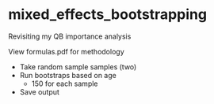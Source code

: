 # mixed_effects_bootstrapping
Revisiting my QB importance analysis

View formulas.pdf for methodology
- Take random sample samples (two)
- Run bootstraps based on age
  - 150 for each sample
- Save output
